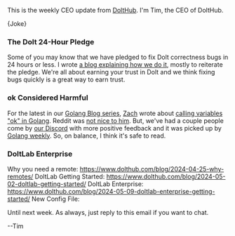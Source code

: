 This is the weekly CEO update from [DoltHub](https://www.dolthub.com/). I'm Tim, the CEO of DoltHub. 

{Joke}

### The Dolt 24-Hour Pledge

Some of you may know that we have pledged to fix Dolt correctness bugs in 24 hours or less. I wrote [a blog explaining how we do it](https://www.dolthub.com/blog/2024-05-15-24-hour-bug-fixes/), mostly to reiterate the pledge. We're all about earning your trust in Dolt and we think fixing bugs quickly is a great way to earn trust.

### ok Considered Harmful

For the latest in our [Golang Blog series](https://www.dolthub.com/blog/?q=golang), [Zach](https://www.dolthub.com/team#zach) wrote about [calling variables "ok" in Golang](https://www.dolthub.com/blog/2024-05-10-ok-considered-harmful/). Reddit was [not nice to him](https://www.reddit.com/r/golang/comments/1cp04su/ok_considered_harmful/). But, we've had a couple people come by [our Discord](https://discord.gg/gqr7K4VNKe) with more positive feedback and it was picked up by [Golang weekly](https://golangweekly.com/issues/507). So, on balance, I think it's safe to read.

### DoltLab Enterprise

Why you need a remote: https://www.dolthub.com/blog/2024-04-25-why-remotes/
DoltLab Getting Started: https://www.dolthub.com/blog/2024-05-02-doltlab-getting-started/
DoltLab Enterprise: https://www.dolthub.com/blog/2024-05-09-doltlab-enterprise-getting-started/
New Config File:

Until next week. As always, just reply to this email if you want to chat.

--Tim